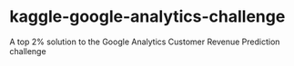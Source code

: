 # kaggle-google-analytics-challenge
A top 2% solution to the Google Analytics Customer Revenue Prediction challenge
